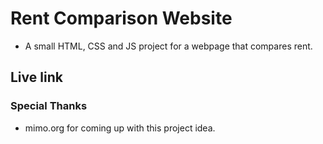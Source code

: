 # Rent Comparison Website

* A small HTML, CSS and JS project for a webpage that compares rent.

## Live link



### Special Thanks

* mimo.org for coming up with this project idea.